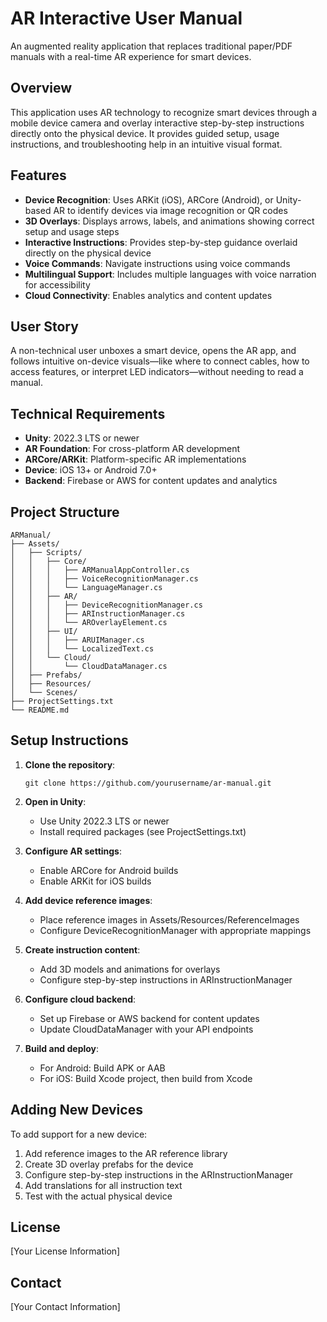 # AR Interactive User Manual

An augmented reality application that replaces traditional paper/PDF manuals with a real-time AR experience for smart devices.

## Overview

This application uses AR technology to recognize smart devices through a mobile device camera and overlay interactive step-by-step instructions directly onto the physical device. It provides guided setup, usage instructions, and troubleshooting help in an intuitive visual format.

## Features

- **Device Recognition**: Uses ARKit (iOS), ARCore (Android), or Unity-based AR to identify devices via image recognition or QR codes
- **3D Overlays**: Displays arrows, labels, and animations showing correct setup and usage steps
- **Interactive Instructions**: Provides step-by-step guidance overlaid directly on the physical device
- **Voice Commands**: Navigate instructions using voice commands
- **Multilingual Support**: Includes multiple languages with voice narration for accessibility
- **Cloud Connectivity**: Enables analytics and content updates

## User Story

A non-technical user unboxes a smart device, opens the AR app, and follows intuitive on-device visuals—like where to connect cables, how to access features, or interpret LED indicators—without needing to read a manual.

## Technical Requirements

- **Unity**: 2022.3 LTS or newer
- **AR Foundation**: For cross-platform AR development
- **ARCore/ARKit**: Platform-specific AR implementations
- **Device**: iOS 13+ or Android 7.0+
- **Backend**: Firebase or AWS for content updates and analytics

## Project Structure

```
ARManual/
├── Assets/
│   ├── Scripts/
│   │   ├── Core/
│   │   │   ├── ARManualAppController.cs
│   │   │   ├── VoiceRecognitionManager.cs
│   │   │   └── LanguageManager.cs
│   │   ├── AR/
│   │   │   ├── DeviceRecognitionManager.cs
│   │   │   ├── ARInstructionManager.cs
│   │   │   └── AROverlayElement.cs
│   │   ├── UI/
│   │   │   ├── ARUIManager.cs
│   │   │   └── LocalizedText.cs
│   │   └── Cloud/
│   │       └── CloudDataManager.cs
│   ├── Prefabs/
│   ├── Resources/
│   └── Scenes/
├── ProjectSettings.txt
└── README.md
```

## Setup Instructions

1. **Clone the repository**:
   ```
   git clone https://github.com/yourusername/ar-manual.git
   ```

2. **Open in Unity**:
   - Use Unity 2022.3 LTS or newer
   - Install required packages (see ProjectSettings.txt)

3. **Configure AR settings**:
   - Enable ARCore for Android builds
   - Enable ARKit for iOS builds

4. **Add device reference images**:
   - Place reference images in Assets/Resources/ReferenceImages
   - Configure DeviceRecognitionManager with appropriate mappings

5. **Create instruction content**:
   - Add 3D models and animations for overlays
   - Configure step-by-step instructions in ARInstructionManager

6. **Configure cloud backend**:
   - Set up Firebase or AWS backend for content updates
   - Update CloudDataManager with your API endpoints

7. **Build and deploy**:
   - For Android: Build APK or AAB
   - For iOS: Build Xcode project, then build from Xcode

## Adding New Devices

To add support for a new device:

1. Add reference images to the AR reference library
2. Create 3D overlay prefabs for the device
3. Configure step-by-step instructions in the ARInstructionManager
4. Add translations for all instruction text
5. Test with the actual physical device

## License

[Your License Information]

## Contact

[Your Contact Information]